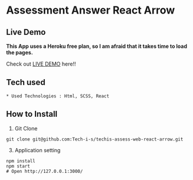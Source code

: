 # Assessment Answer React Arrow

## Live Demo

**This App uses a Heroku free plan, so I am afraid that it takes time to load the pages.**

Check out [LIVE DEMO](https://techis-assess-web-react-arrow.herokuapp.com/) here!!

## Tech used

```
* Used Technologies : Html, SCSS, React
```

## How to Install

1. Git Clone

```
git clone git@github.com:Tech-i-s/techis-assess-web-react-arrow.git
```

3. Application setting

```
npm install
npm start
# Open http://127.0.0.1:3000/
```
